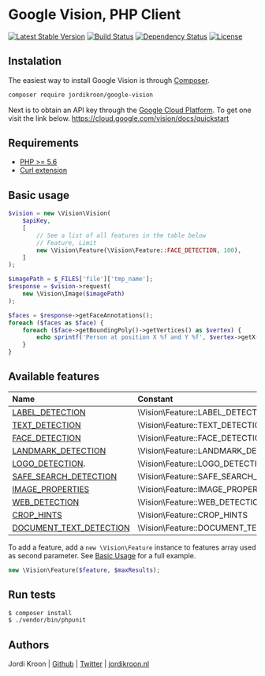 Google Vision, PHP Client
=========================

[![Latest Stable Version](https://poser.pugx.org/jordikroon/google-vision/v/stable)](https://packagist.org/packages/jordikroon/google-vision)
[![Build Status](https://travis-ci.org/jordikroon/Php-Google-Vision-Api.svg?branch=master)](https://travis-ci.org/jordikroon/Php-Google-Vision-Api)
[![Dependency Status](https://www.versioneye.com/user/projects/588bdad0c64626002e5d6baf/badge.svg?style=flat-square)](https://www.versioneye.com/user/projects/588bdad0c64626002e5d6baf)
[![License](https://poser.pugx.org/jordikroon/google-vision/license)](https://packagist.org/packages/jordikroon/google-vision)

## Instalation

The easiest way to install Google Vision is through [Composer](http://getcomposer.org).

```bash
composer require jordikroon/google-vision
```

Next is to obtain an API key through the [Google Cloud Platform](https://cloud.google.com). To get one visit the link below.
https://cloud.google.com/vision/docs/quickstart

Requirements
------------
 - [PHP >= 5.6](http://php.net/releases/5_6_0.php)
 - [Curl extension](http://php.net/manual/en/curl.installation.php)

Basic usage
-----------

```php
$vision = new \Vision\Vision(
    $apiKey, 
    [
        // See a list of all features in the table below
        // Feature, Limit
        new \Vision\Feature(\Vision\Feature::FACE_DETECTION, 100),
    ]
);

$imagePath = $_FILES['file']['tmp_name'];
$response = $vision->request(
    new \Vision\Image($imagePath)
);

$faces = $response->getFaceAnnotations();
foreach ($faces as $face) {
    foreach ($face->getBoundingPoly()->getVertices() as $vertex) {
        echo sprintf('Person at position X %f and Y %f', $vertex->getX(), $vertex->getY());
    }
}
```

Available features
------------------

| Name                                                                                | Constant                                  |
| :-----------------------------------------------------------------------------------| :---------------------------------------- |
| [LABEL_DETECTION](https://cloud.google.com/vision/docs/detecting-labels)            | \Vision\Feature::LABEL_DETECTION          |
| [TEXT_DETECTION](https://cloud.google.com/vision/docs/detecting-text)               | \Vision\Feature::TEXT_DETECTION           |
| [FACE_DETECTION](https://cloud.google.com/vision/docs/detecting-faces)              | \Vision\Feature::FACE_DETECTION           |
| [LANDMARK_DETECTION](https://cloud.google.com/vision/docs/detecting-landmarks)      | \Vision\Feature::LANDMARK_DETECTION       |
| [LOGO_DETECTION](https://cloud.google.com/vision/docs/detecting-logos).             | \Vision\Feature::LOGO_DETECTION           |
| [SAFE_SEARCH_DETECTION](https://cloud.google.com/vision/docs/detecting-safe-search) | \Vision\Feature::SAFE_SEARCH_DETECTION    |
| [IMAGE_PROPERTIES](https://cloud.google.com/vision/docs/detecting-properties)       | \Vision\Feature::IMAGE_PROPERTIES         |
| [WEB_DETECTION](https://cloud.google.com/vision/docs/detecting-web)                 | \Vision\Feature::WEB_DETECTION            |
| [CROP_HINTS](https://cloud.google.com/vision/docs/detecting-crop-hints)             | \Vision\Feature::CROP_HINTS               |
| [DOCUMENT_TEXT_DETECTION](https://cloud.google.com/vision/docs/detecting-fulltext)  | \Vision\Feature::DOCUMENT_TEXT_DETECTION  |

To add a feature, add a `new \Vision\Feature` instance to features array used as second parameter. See [Basic Usage](#Basic-Usage) for a full example.
```php
new \Vision\Feature($feature, $maxResults);
```

Run tests
---------

```bash
$ composer install
$ ./vendor/bin/phpunit 
```

Authors
-------
Jordi Kroon | [Github](https://github.com/jordikroon) | [Twitter](https://twitter.com/jordi12100) | [jordikroon.nl](https://jordikroon.nl)
